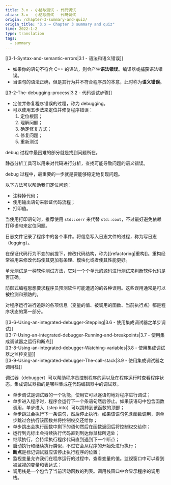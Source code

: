 ```yaml
---
title: 3.x - 小结与测试 - 代码调试
alias: 3.x - 小结与测试 - 代码调试
origin: /chapter-3-summary-and-quiz/
origin_title: "3.x — Chapter 3 summary and quiz"
time: 2022-1-2
type: translation
tags:
  - summary
---
```


[[3-1-Syntax-and-semantic-errors|3.1 - 语法和语义错误]]

- 如果你的语句不符合 C++ 的语法，则会产生**语法错误**。编译器或捕获语法错误。
- 当语句的语法正确，但是其行为并不符合程序员的本意，此时称为**语义错误**。

[[3-2-The-debugging-process|3.2 - 代码调试步骤]]

- 定位并修复程序错误的过程，称为 debugging。
- 可以使用五步法来定位并修复程序错误：
  1.  定位根因；
  2.  理解问题；
  3.  确定修复方式；
  4.  修复问题；
  5.  重新测试

debug 过程中最困难的部分就是找到问题所在。

静态分析工具可以用来对代码进行分析，查找可能导致问题的语义错误。

debug 过程中，最重要的一步就是要能够稳定地复现问题。

以下方法可以帮助我们定位问题：

- 注释掉代码；
- 使用输出语句来验证代码流程；
- 打印值。

当使用打印语句时，推荐使用 `std::cerr` 来代替 `std::cout`，不过最好避免依赖打印语句来定位问题。

日志文件记录了程序中的各个事件。将信息写入日志文件的过程，称为写日志（logging）。

在保证代码行为不变的前提下，修改代码结构，称为[[refactoring|重构]]。重构经常被用来修改代码使其更加有条理、模块化或者使其性能更好。

单元测试是一种软件测试方法，它对一个个单元的源码进行测试来判断软件代码是否正确。

防御式编程思想要求程序员预测软件可能遭遇的的各种误用。这些误用通常是可以被检测和预防的。

对程序运行进行追踪的各项信息（变量的值、被调用的函数、当前执行点）都是程序状态的第一部分。

[[3-6-Using-an-integrated-debugger-Stepping|3.6 - 使用集成调试器之单步调试]]  
[[3-7-Using-an-integrated-debugger-Running-and-breakpoints|3.7 - 使用集成调试器之运行和断点]]  
[[3-8-Using-an-integrated-debugger-Watching-variables|3.8 - 使用集成调试器之监控变量]]  
[[3-9-Using-an-integrated-debugger-The-call-stack|3.9 - 使用集成调试器之调用栈]]

调试器（debugger）可以帮助程序员控制程序的运以及在程序运行时查看程序状态。集成调试器指的是哪些集成在代码编辑器中的调试器。

- 单步调试是调试器的一个功能，使用它可以逐语句地对程序进行调试；
- 单步进入程序时，程序会运行下一个条语句然后停止。如果该语句中包含函数调用，单步进入（step into）可以跳转到该函数的顶部；
- 单步跳过会执行下一条语句，然后停止执行。如果该语句包含函数调用，则单步跳过会执行该函数并将控制权交还给你；
- 单步跳出会执行函数中剩下的语句然后在函数返回后将控制权交给你；
- 运行到光标出会持续执行代码直到到达你鼠标所选处；
- 继续执行，会持续执行程序代码直到遇到下一个断点；
- 启动执行和继续执行类似，不过它会从程序的开始处进行执行；
- **断点**是标记调试器应该停止执行程序的位置；
- 监视变量允许我们在程序运行的过程中，查看变量的值。监视窗口中可以看到被监视的变量和表达式；
- 调用栈是一个包含了当前活动函数的列表。调用栈窗口中会显示程序的调用栈。
